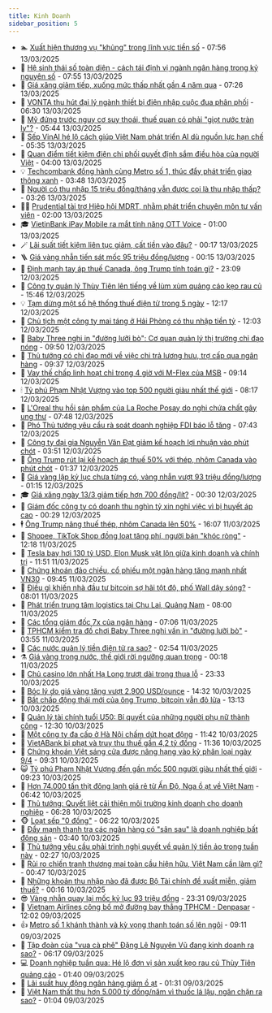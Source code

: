 ```yaml
---
title: Kinh Doanh
sidebar_position: 5
---
```


<!-- dantri-kinh-doanh:START -->
- 🏊 [Xuất hiện thương vụ &quot;khủng&quot; trong lĩnh vực tiền số](https://dantri.com.vn/kinh-doanh/xuat-hien-thuong-vu-khung-trong-linh-vuc-tien-so-20250313132638449.htm) - 07:56 13/03/2025
- 🦆 [Hệ sinh thái số toàn diện - cách tái định vị ngành ngân hàng trong kỷ nguyên số](https://dantri.com.vn/kinh-doanh/he-sinh-thai-so-toan-dien-cach-tai-dinh-vi-nganh-ngan-hang-trong-ky-nguyen-so-20250313144744678.htm) - 07:55 13/03/2025
- 🦄 [Giá xăng giảm tiếp, xuống mức thấp nhất gần 4 năm qua](https://dantri.com.vn/kinh-doanh/gia-xang-giam-tiep-xuong-muc-thap-nhat-gan-4-nam-qua-20250313114154218.htm) - 07:26 13/03/2025
- 🌝 [VONTA thu hút đại lý ngành thiết bị điện nhập cuộc đua phân phối](https://dantri.com.vn/kinh-doanh/vonta-thu-hut-dai-ly-nganh-thiet-bi-dien-nhap-cuoc-dua-phan-phoi-20250313120112769.htm) - 06:30 13/03/2025
- 💃 [Mỹ đứng trước nguy cơ suy thoái, thuế quan có phải &quot;giọt nước tràn ly&quot;?](https://dantri.com.vn/kinh-doanh/my-dung-truoc-nguy-co-suy-thoai-thue-quan-co-phai-giot-nuoc-tran-ly-20250313103824459.htm) - 05:44 13/03/2025
- 🦏 [Sếp VinAI hé lộ cách giúp Việt Nam phát triển AI dù nguồn lực hạn chế](https://dantri.com.vn/kinh-doanh/sep-vinai-he-lo-cach-giup-viet-nam-phat-trien-ai-du-nguon-luc-han-che-20250313112742909.htm) - 05:35 13/03/2025
- 🦩 [Quan điểm tiết kiệm điện chi phối quyết định sắm điều hòa của người Việt](https://dantri.com.vn/kinh-doanh/quan-diem-tiet-kiem-dien-chi-phoi-quyet-dinh-sam-dieu-hoa-cua-nguoi-viet-20250313101412191.htm) - 04:00 13/03/2025
- 💡 [Techcombank đồng hành cùng Metro số 1, thúc đẩy phát triển giao thông xanh](https://dantri.com.vn/kinh-doanh/techcombank-dong-hanh-cung-metro-so-1-thuc-day-phat-trien-giao-thong-xanh-20250313103821333.htm) - 03:48 13/03/2025
- 🌊 [Người có thu nhập 15 triệu đồng/tháng vẫn được coi là thu nhập thấp?](https://dantri.com.vn/kinh-doanh/nguoi-co-thu-nhap-15-trieu-dongthang-van-duoc-coi-la-thu-nhap-thap-20250313090138770.htm) - 03:26 13/03/2025
- 🧑‍💻 [Prudential tài trợ Hiệp hội MDRT, nhằm phát triển chuyên môn tư vấn viên](https://dantri.com.vn/kinh-doanh/prudential-tai-tro-hiep-hoi-mdrt-nham-phat-trien-chuyen-mon-tu-van-vien-20250310114154735.htm) - 02:00 13/03/2025
- 🎓 [VietinBank iPay Mobile ra mắt tính năng OTT Voice](https://dantri.com.vn/kinh-doanh/vietinbank-ipay-mobile-ra-mat-tinh-nang-ott-voice-20250312164438187.htm) - 01:00 13/03/2025
- 🪄 [Lãi suất tiết kiệm liên tục giảm, cất tiền vào đâu?](https://dantri.com.vn/kinh-doanh/lai-suat-tiet-kiem-lien-tuc-giam-cat-tien-vao-dau-20250312192603032.htm) - 00:17 13/03/2025
- 🪜 [Giá vàng nhẫn tiến sát mốc 95 triệu đồng/lượng](https://dantri.com.vn/kinh-doanh/gia-vang-nhan-tien-sat-moc-95-trieu-dongluong-20250312222706030.htm) - 00:15 13/03/2025
- 🦄 [Định mạnh tay áp thuế Canada, ông Trump tính toán gì?](https://dantri.com.vn/kinh-doanh/dinh-manh-tay-ap-thue-canada-ong-trump-tinh-toan-gi-20250312005612691.htm) - 23:09 12/03/2025
- 💯 [Công ty quản lý Thùy Tiên lên tiếng về lùm xùm quảng cáo kẹo rau củ](https://dantri.com.vn/kinh-doanh/cong-ty-quan-ly-thuy-tien-len-tieng-ve-lum-xum-quang-cao-keo-rau-cu-20250312223912195.htm) - 15:46 12/03/2025
- 💡 [Tạm dừng một số hệ thống thuế điện tử trong 5 ngày](https://dantri.com.vn/kinh-doanh/tam-dung-mot-so-he-thong-thue-dien-tu-trong-5-ngay-20250312180504585.htm) - 12:17 12/03/2025
- 🧰 [Chủ tịch một công ty mai táng ở Hải Phòng có thu nhập tiền tỷ](https://dantri.com.vn/kinh-doanh/chu-tich-mot-cong-ty-mai-tang-o-hai-phong-co-thu-nhap-tien-ty-20250312101145313.htm) - 12:03 12/03/2025
- 🎊 [Baby Three nghi in &quot;đường lưỡi bò&quot;: Cơ quan quản lý thị trường chỉ đạo nóng](https://dantri.com.vn/kinh-doanh/baby-three-nghi-in-duong-luoi-bo-co-quan-quan-ly-thi-truong-chi-dao-nong-20250312164032955.htm) - 09:50 12/03/2025
- 🔭 [Thủ tướng có chỉ đạo mới về việc chi trả lương hưu, trợ cấp qua ngân hàng](https://dantri.com.vn/kinh-doanh/thu-tuong-co-chi-dao-moi-ve-viec-chi-tra-luong-huu-tro-cap-qua-ngan-hang-20250312155015541.htm) - 09:37 12/03/2025
- 💼 [Vay thế chấp linh hoạt chỉ trong 4 giờ với M-Flex của MSB](https://dantri.com.vn/kinh-doanh/vay-the-chap-linh-hoat-chi-trong-4-gio-voi-m-flex-cua-msb-20250312160719293.htm) - 09:14 12/03/2025
- 🕯 [Tỷ phú Phạm Nhật Vượng vào top 500 người giàu nhất thế giới](https://dantri.com.vn/kinh-doanh/ty-phu-pham-nhat-vuong-vao-top-500-nguoi-giau-nhat-the-gioi-20250312151350598.htm) - 08:17 12/03/2025
- 🫣 [L&#39;Oreal thu hồi sản phẩm của La Roche Posay do nghi chứa chất gây ung thư](https://dantri.com.vn/kinh-doanh/loreal-thu-hoi-san-pham-cua-la-roche-posay-do-nghi-chua-chat-gay-ung-thu-20250312141430429.htm) - 07:48 12/03/2025
- 🤠 [Phó Thủ tướng yêu cầu rà soát doanh nghiệp FDI báo lỗ tăng](https://dantri.com.vn/kinh-doanh/pho-thu-tuong-yeu-cau-ra-soat-doanh-nghiep-fdi-bao-lo-tang-20250312121645793.htm) - 07:43 12/03/2025
- 🌈 [Công ty đại gia Nguyễn Văn Đạt giảm kế hoạch lợi nhuận vào phút chót](https://dantri.com.vn/kinh-doanh/cong-ty-dai-gia-nguyen-van-dat-giam-ke-hoach-loi-nhuan-vao-phut-chot-20250311173733403.htm) - 03:51 12/03/2025
- 🦅 [Ông Trump rút lại kế hoạch áp thuế 50% với thép, nhôm Canada vào phút chót](https://dantri.com.vn/kinh-doanh/ong-trump-rut-lai-ke-hoach-ap-thue-50-voi-thep-nhom-canada-vao-phut-chot-20250312083646589.htm) - 01:37 12/03/2025
- 🌁 [Giá vàng lập kỷ lục chưa từng có, vàng nhẫn vượt 93 triệu đồng/lượng](https://dantri.com.vn/kinh-doanh/gia-vang-lap-ky-luc-chua-tung-co-vang-nhan-vuot-93-trieu-dongluong-20250312071019234.htm) - 01:15 12/03/2025
- 🎓 [Giá xăng ngày 13/3 giảm tiếp hơn 700 đồng/lít?](https://dantri.com.vn/kinh-doanh/gia-xang-ngay-133-giam-tiep-hon-700-donglit-20250312011118819.htm) - 00:30 12/03/2025
- 📝 [Giám đốc công ty có doanh thu nghìn tỷ xin nghỉ việc vì bị huyết áp cao](https://dantri.com.vn/kinh-doanh/giam-doc-cong-ty-co-doanh-thu-nghin-ty-xin-nghi-viec-vi-bi-huyet-ap-cao-20250312070035978.htm) - 00:29 12/03/2025
- 🕴 [Ông Trump nâng thuế thép, nhôm Canada lên 50%](https://dantri.com.vn/kinh-doanh/ong-trump-nang-thue-thep-nhom-canada-len-50-20250311230250032.htm) - 16:07 11/03/2025
- 🧰 [Shopee, TikTok Shop đồng loạt tăng phí, người bán &quot;khóc ròng&quot;](https://dantri.com.vn/kinh-doanh/shopee-tiktok-shop-dong-loat-tang-phi-nguoi-ban-khoc-rong-20250311134929999.htm) - 12:18 11/03/2025
- 🤖 [Tesla bay hơi 130 tỷ USD, Elon Musk vật lộn giữa kinh doanh và chính trị](https://dantri.com.vn/kinh-doanh/tesla-bay-hoi-130-ty-usd-elon-musk-vat-lon-giua-kinh-doanh-va-chinh-tri-20250311165821947.htm) - 11:51 11/03/2025
- 🤠 [Chứng khoán đảo chiều, cổ phiếu một ngân hàng tăng mạnh nhất VN30](https://dantri.com.vn/kinh-doanh/chung-khoan-dao-chieu-co-phieu-mot-ngan-hang-tang-manh-nhat-vn30-20250311163603122.htm) - 09:45 11/03/2025
- 🌮 [Điều gì khiến nhà đầu tư bitcoin sợ hãi tột độ, phố Wall dậy sóng?](https://dantri.com.vn/kinh-doanh/dieu-gi-khien-nha-dau-tu-bitcoin-so-hai-tot-do-pho-wall-day-song-20250311145451894.htm) - 08:01 11/03/2025
- 🦄 [Phát triển trung tâm logistics tại Chu Lai, Quảng Nam](https://dantri.com.vn/kinh-doanh/phat-trien-trung-tam-logistics-tai-chu-lai-quang-nam-20250311134629683.htm) - 08:00 11/03/2025
- 👺 [Các tổng giám đốc 7x của ngân hàng](https://dantri.com.vn/kinh-doanh/cac-tong-giam-doc-7x-cua-ngan-hang-20250310111641951.htm) - 07:06 11/03/2025
- 🤗 [TPHCM kiểm tra đồ chơi Baby Three nghi vấn in &quot;đường lưỡi bò&quot;](https://dantri.com.vn/kinh-doanh/tphcm-kiem-tra-do-choi-baby-three-nghi-van-in-duong-luoi-bo-20250311105141051.htm) - 03:55 11/03/2025
- 💪 [Các nước quản lý tiền điện tử ra sao?](https://dantri.com.vn/kinh-doanh/cac-nuoc-quan-ly-tien-dien-tu-ra-sao-20250311085642624.htm) - 02:54 11/03/2025
- ⚗️ [Giá vàng trong nước, thế giới rời ngưỡng quan trọng](https://dantri.com.vn/kinh-doanh/gia-vang-trong-nuoc-the-gioi-roi-nguong-quan-trong-20250311005203021.htm) - 00:18 11/03/2025
- 🧠 [Chủ casino lớn nhất Hạ Long trượt dài trong thua lỗ](https://dantri.com.vn/kinh-doanh/chu-casino-lon-nhat-ha-long-truot-dai-trong-thua-lo-20250310211409783.htm) - 23:33 10/03/2025
- 🗽 [Bóc lý do giá vàng tăng vượt 2.900 USD/ounce](https://dantri.com.vn/kinh-doanh/boc-ly-do-gia-vang-tang-vuot-2900-usdounce-20250310141606042.htm) - 14:32 10/03/2025
- 🫣 [Bất chấp động thái mới của ông Trump, bitcoin vẫn đỏ lửa](https://dantri.com.vn/kinh-doanh/bat-chap-dong-thai-moi-cua-ong-trump-bitcoin-van-do-lua-20250310171813888.htm) - 13:13 10/03/2025
- 🫣 [Quản lý tài chính tuổi U50: Bí quyết của những người phụ nữ thành công](https://dantri.com.vn/kinh-doanh/quan-ly-tai-chinh-tuoi-u50-bi-quyet-cua-nhung-nguoi-phu-nu-thanh-cong-20250310185605571.htm) - 12:30 10/03/2025
- 🫣 [Một công ty đa cấp ở Hà Nội chấm dứt hoạt động](https://dantri.com.vn/kinh-doanh/mot-cong-ty-da-cap-o-ha-noi-cham-dut-hoat-dong-20250310183233553.htm) - 11:42 10/03/2025
- 💂 [VietABank bị phạt và truy thu thuế gần 4,2 tỷ đồng](https://dantri.com.vn/kinh-doanh/vietabank-bi-phat-va-truy-thu-thue-gan-42-ty-dong-20250310160738624.htm) - 11:36 10/03/2025
- 💫 [Chứng khoán Việt sáng cửa được nâng hạng vào kỳ phân loại ngày 9/4](https://dantri.com.vn/kinh-doanh/chung-khoan-viet-sang-cua-duoc-nang-hang-vao-ky-phan-loai-ngay-94-20250310151312525.htm) - 09:31 10/03/2025
- 😺 [Tỷ phú Phạm Nhật Vượng đến gần mốc 500 người giàu nhất thế giới](https://dantri.com.vn/kinh-doanh/ty-phu-pham-nhat-vuong-den-gan-moc-500-nguoi-giau-nhat-the-gioi-20250310155736417.htm) - 09:23 10/03/2025
- 🦆 [Hơn 74.000 tấn thịt đông lạnh giá rẻ từ Ấn Độ, Nga ồ ạt về Việt Nam](https://dantri.com.vn/kinh-doanh/hon-74000-tan-thit-dong-lanh-gia-re-tu-an-do-nga-o-at-ve-viet-nam-20250310125621519.htm) - 06:42 10/03/2025
- 👀 [Thủ tướng: Quyết liệt cải thiện môi trường kinh doanh cho doanh nghiệp](https://dantri.com.vn/kinh-doanh/thu-tuong-quyet-liet-cai-thien-moi-truong-kinh-doanh-cho-doanh-nghiep-20250310110140957.htm) - 06:28 10/03/2025
- 🐵 [Loạt sếp &quot;0 đồng&quot;](https://dantri.com.vn/kinh-doanh/loat-sep-0-dong-20250310112809066.htm) - 06:22 10/03/2025
- 🤖 [Đẩy mạnh thanh tra các ngân hàng có &quot;sân sau&quot; là doanh nghiệp bất động sản](https://dantri.com.vn/kinh-doanh/day-manh-thanh-tra-cac-ngan-hang-co-san-sau-la-doanh-nghiep-bat-dong-san-20250310103433263.htm) - 03:40 10/03/2025
- 💂 [Thủ tướng yêu cầu phải trình nghị quyết về quản lý tiền ảo trong tuần này](https://dantri.com.vn/kinh-doanh/thu-tuong-yeu-cau-phai-trinh-nghi-quyet-ve-quan-ly-tien-ao-trong-tuan-nay-20250310091920497.htm) - 02:27 10/03/2025
- 🦆 [Rủi ro chiến tranh thương mại toàn cầu hiện hữu, Việt Nam cần làm gì?](https://dantri.com.vn/kinh-doanh/rui-ro-chien-tranh-thuong-mai-toan-cau-hien-huu-viet-nam-can-lam-gi-20250210112024003.htm) - 00:47 10/03/2025
- 🦅 [Những khoản thu nhập nào đã được Bộ Tài chính đề xuất miễn, giảm thuế?](https://dantri.com.vn/kinh-doanh/nhung-khoan-thu-nhap-nao-da-duoc-bo-tai-chinh-de-xuat-mien-giam-thue-20250309234542428.htm) - 00:16 10/03/2025
- 😎 [Vàng nhẫn quay lại mốc kỷ lục 93 triệu đồng](https://dantri.com.vn/kinh-doanh/vang-nhan-quay-lai-moc-ky-luc-93-trieu-dong-20250310031848360.htm) - 23:31 09/03/2025
- 🐎 [Vietnam Airlines công bố mở đường bay thẳng TPHCM - Denpasar](https://dantri.com.vn/kinh-doanh/vietnam-airlines-cong-bo-mo-duong-bay-thang-tphcm-denpasar-20250309190206780.htm) - 12:02 09/03/2025
- 👍 [Metro số 1 khánh thành và kỳ vọng thanh toán số lên ngôi](https://dantri.com.vn/kinh-doanh/metro-so-1-khanh-thanh-va-ky-vong-thanh-toan-so-len-ngoi-20250309105909603.htm) - 09:11 09/03/2025
- 🦒 [Tập đoàn của &quot;vua cà phê&quot; Đặng Lê Nguyên Vũ đang kinh doanh ra sao?](https://dantri.com.vn/kinh-doanh/tap-doan-cua-vua-ca-phe-dang-le-nguyen-vu-dang-kinh-doanh-ra-sao-20250309111927551.htm) - 06:17 09/03/2025
- 💻 [Doanh nghiệp tuần qua: Hé lộ đơn vị sản xuất kẹo rau củ Thùy Tiên quảng cáo](https://dantri.com.vn/kinh-doanh/doanh-nghiep-tuan-qua-he-lo-don-vi-san-xuat-keo-rau-cu-thuy-tien-quang-cao-20250309081849420.htm) - 01:40 09/03/2025
- 👺 [Lãi suất huy động ngân hàng giảm ồ ạt](https://dantri.com.vn/kinh-doanh/lai-suat-huy-dong-ngan-hang-giam-o-at-20250305155409008.htm) - 01:31 09/03/2025
- 🧐 [Việt Nam thất thu hơn 5.000 tỷ đồng/năm vì thuốc lá lậu, ngăn chặn ra sao?](https://dantri.com.vn/kinh-doanh/viet-nam-that-thu-hon-5000-ty-dongnam-vi-thuoc-la-lau-ngan-chan-ra-sao-20250308180801308.htm) - 01:04 09/03/2025<!-- dantri-kinh-doanh:END -->
